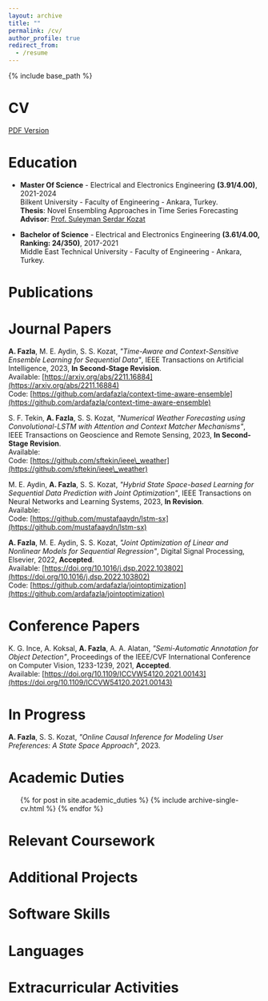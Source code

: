 ```yaml
---
layout: archive
title: ""
permalink: /cv/
author_profile: true
redirect_from:
  - /resume
---
```


{% include base_path %}

CV
======
[PDF Version](http://academicpages.github.io/files/arda_fazla_cv.pdf)

Education
======
* **Master Of Science** - Electrical and Electronics Engineering **(3.91/4.00)**, 2021-2024  
Bilkent University - Faculty of Engineering - Ankara, Turkey.  
**Thesis**: Novel Ensembling Approaches in Time Series Forecasting  
**Advisor**: [Prof. Suleyman Serdar Kozat](http://kilyos.ee.bilkent.edu.tr/~kozat/)  

* **Bachelor of Science** - Electrical and Electronics Engineering **(3.61/4.00, Ranking: 24/350)**, 2017-2021  
Middle East Technical University - Faculty of Engineering - Ankara, Turkey.

Publications
======

Journal Papers
======
**A. Fazla**, M. E. Aydin, S. S. Kozat, _"Time-Aware and Context-Sensitive Ensemble Learning for Sequential Data"_, IEEE Transactions on Artificial Intelligence, 2023, **In Second-Stage Revision**.  
Available: [https://arxiv.org/abs/2211.16884](https://arxiv.org/abs/2211.16884)  
Code: [https://github.com/ardafazla/context-time-aware-ensemble](https://github.com/ardafazla/context-time-aware-ensemble)  

S. F. Tekin, **A. Fazla**, S. S. Kozat, _"Numerical Weather Forecasting using Convolutional-LSTM with Attention and Context Matcher Mechanisms"_, IEEE Transactions on Geoscience and Remote Sensing, 2023, **In Second-Stage Revision**.  
Available:  
Code: [https://github.com/sftekin/ieee\_weather](https://github.com/sftekin/ieee\_weather)  

M. E. Aydin, **A. Fazla**, S. S. Kozat, _"Hybrid State Space-based Learning for Sequential Data Prediction with Joint Optimization"_, IEEE Transactions on Neural Networks and Learning Systems, 2023, **In Revision**.  
Available:  
Code: [https://github.com/mustafaaydn/lstm-sx](https://github.com/mustafaaydn/lstm-sx)  

**A. Fazla**, M. E. Aydin, S. S. Kozat, _"Joint Optimization of Linear and Nonlinear Models for Sequential Regression"_, Digital Signal Processing, Elsevier, 2022, **Accepted**.  
Available: [https://doi.org/10.1016/j.dsp.2022.103802](https://doi.org/10.1016/j.dsp.2022.103802)  
Code: [https://github.com/ardafazla/jointoptimization](https://github.com/ardafazla/jointoptimization)  

Conference Papers
======
K. G. Ince, A. Koksal, **A. Fazla**, A. A. Alatan, _"Semi-Automatic Annotation for Object Detection"_, Proceedings of the IEEE/CVF International Conference on Computer Vision, 1233-1239, 2021, **Accepted**.  
Available: [https://doi.org/10.1109/ICCVW54120.2021.00143](https://doi.org/10.1109/ICCVW54120.2021.00143)  

In Progress
======
**A. Fazla**, S. S. Kozat, _"Online Causal Inference for Modeling User Preferences: A State Space Approach"_, 2023.
  
Academic Duties
======
  <ul>{% for post in site.academic_duties %}
    {% include archive-single-cv.html %}
  {% endfor %}</ul>


Relevant Coursework
======


Additional Projects
======


Software Skills
======


Languages
======


Extracurricular Activities
======
